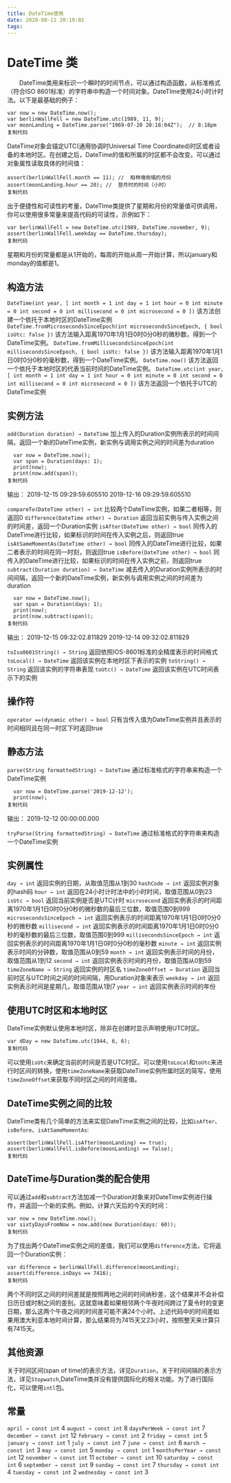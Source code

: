 ```yaml
---
title: DateTime使用
date: 2020-08-11 20:19:02
tags:
---
```


# DateTime 类

  DateTime类用来标识一个瞬时的时间节点，可以通过构造函数，从标准格式（符合ISO 8601标准）的字符串中构造一个时间对象。DateTIme使用24小时计时法。以下是最基础的例子：

```
var now = new DateTime.now();
var berlinWallFell = new DateTime.utc(1989, 11, 9);
var moonLanding = DateTime.parse("1969-07-20 20:18:04Z");  // 8:18pm
复制代码
```

DateTime对象会锚定UTC(通用协调时Universal Time Coordinated)时区或者设备的本地时区。在创建之后，DateTime的值和所属的时区都不会改变。可以通过对象属性读取具体的时间值：

```
assert(berlinWallFell.month == 11); //  柏林墙倒塌的月份
assert(moonLanding.hour == 20); //  登月时的时间（小时）
复制代码
```

出于便捷性和可读性的考量，DateTIme类提供了星期和月份的常量值可供调用，你可以使用很多常量来提高代码的可读性，示例如下：

```
var berlinWallFell = new DateTime.utc(1989, DateTime.november, 9);
assert(berlinWallFell.weekday == DateTime.thursday);
复制代码
```

星期和月份的常量都是从1开始的，每周的开始从周一开始计算，所以january和monday的值都是1。

## 构造方法

`DateTime(int year, [ int month = 1 int day = 1 int hour = 0 int minute = 0 int second = 0 int millisecond = 0 int microsecond = 0 ])`
 该方法创建一个依托于本地时区的DateTime实例
 `DateTime.fromMicrosecondsSinceEpoch(int microsecondsSinceEpoch, { bool isUtc: false })`
 该方法输入距离1970年1月1日0时0分0秒的微秒数，得到一个DateTime实例。
 `DateTime.fromMillisecondsSinceEpoch(int millisecondsSinceEpoch, { bool isUtc: false })`
 该方法输入距离1970年1月1日0时0分0秒的毫秒数，得到一个DateTime实例。
 `DateTime.now()`
 该方法返回一个依托于本地时区的代表当前时间的DateTime实例。
 `DateTime.utc(int year, [ int month = 1 int day = 1 int hour = 0 int minute = 0 int second = 0 int millisecond = 0 int microsecond = 0 ])`
 该方法返回一个依托于UTC的DateTime实例

## 实例方法

`add(Duration duration) → DateTime`
 加上传入的Duration实例所表示的时间间隔，返回一个新的DateTime实例，新实例与调用实例之间的时间差为duration

```
  var now = DateTime.now();
  var span = Duration(days: 1);
  print(now);
  print(now.add(span));
复制代码
```

输出：
 2019-12-15 09:29:59.605510
 2019-12-16 09:29:59.605510

`compareTo(DateTime other) → int`
 比较两个DateTime实例，如果二者相等，则返回0
 `difference(DateTime other) → Duration`
 返回当前实例与传入实例之间的时间差，返回一个Duration实例
 `isAfter(DateTime other) → bool`
 同传入的DateTime进行比较，如果标识的时间在传入实例之后，则返回true
 `isAtSameMomentAs(DateTime other) → bool`
 同传入的DateTime进行比较，如果二者表示的时间在同一时刻，则返回true
 `isBefore(DateTime other) → bool`
 同传入的DateTime进行比较，如果标识的时间在传入实例之前，则返回true
 `subtract(Duration duration) → DateTime`
 减去传入的Duration实例所表示的时间间隔，返回一个新的DateTime实例，新实例与调用实例之间的时间差为duration

```
  var now = DateTime.now();
  var span = Duration(days: 1);
  print(now);
  print(now.subtract(span));
复制代码
```

输出：
 2019-12-15 09:32:02.811829
 2019-12-14 09:32:02.811829

`toIso8601String() → String`
 返回依照IOS-8601标准的全精度表示的时间格式
 `toLocal() → DateTime`
 返回该实例在本地时区下表示的实例
 `toString() → String`
 返回该实例的字符串表现
 `toUtc() → DateTime`
 返回该实例在UTC时间表示下的实例

## 操作符

`operator ==(dynamic other) → bool`
 只有当传入值为DateTime实例并且表示的时间相同且在同一时区下时返回true

## 静态方法

`parse(String formattedString) → DateTime`
 通过标准格式的字符串来构造一个DateTime实例

```
  var now = DateTime.parse('2019-12-12');
  print(now);
复制代码
```

输出：
 2019-12-12 00:00:00.000

`tryParse(String formattedString) → DateTime`
 通过标准格式的字符串来构造一个DateTime实例

## 实例属性

`day → int`
 返回实例的日期，从取值范围从1到30
 `hashCode → int`
 返回实例对象的hash码
 `hour → int`
 返回在24小时计时法中的小时时间，取值范围从0到23
 `isUtc → bool`
 返回当前实例是否是UTC计时
 `microsecond`
 返回实例表示的时间距离1970年1月1日0时0分0秒的微秒数的最后三位数，取值范围0到999
 `microsecondsSinceEpoch → int`
 返回实例表示的时间距离1970年1月1日0时0分0秒的微秒数
 `millisecond → int`
 返回实例表示的时间距离1970年1月1日0时0分0秒的毫秒数的最后三位数，取值范围0到999
 `millisecondsSinceEpoch → int`
 返回实例表示的时间距离1970年1月1日0时0分0秒的毫秒数
 `minute → int`
 返回实例表示时间的分钟数，取值范围从0到59
 `month → int`
 返回实例表示时间的月份，取值范围从1到12 `second → int`
 返回实例表示时间的月份，取值范围从0到59
 `timeZoneName → String`
 返回实例的时区名 `timeZoneOffset → Duration`
 返回当前时区与UTC时间之间的时间间隔，用Duration对象来表示
 `weekday → int`
 返回实例表示时间是星期几，取值范围从1到7 `year → int` 返回实例表示时间的年份

## 使用UTC时区和本地时区

DateTime实例默认使用本地时区，除非在创建时显示声明使用UTC时区。

```
var dDay = new DateTime.utc(1944, 6, 6);
复制代码
```

可以使用`isUtc`来确定当前的时间是否是UTC时区。可以使用`toLocal`和`toUtc`来进行时区间的转换，使用`timeZoneName`来获取DateTime实例所属时区的简写，使用`timeZoneOffset`来获取不同时区之间的时间差值。

## DateTime实例之间的比较

DateTime类有几个简单的方法来实现DateTime实例之间的比较，比如`isAfter`、`isBefore`、`isAtSameMomentAs`:

```
assert(berlinWallFell.isAfter(moonLanding) == true);
assert(berlinWallFell.isBefore(moonLanding) == false);
复制代码
```

## DateTime与Duration类的配合使用

可以通过`add`和`subtract`方法加减一个Duration对象来对DateTime实例进行操作，并返回一个新的实例。例如，计算六天后的今天的时间：

```
var now = new DateTime.now();
var sixtyDaysFromNow = now.add(new Duration(days: 60));
复制代码
```

为了找出两个DateTime实例之间的差值，我们可以使用`difference`方法，它将返回一个Duration实例：

```
var difference = berlinWallFell.difference(moonLanding);
assert(difference.inDays == 7416);
复制代码
```

两个不同时区之间的时间差就是按照两地之间的时间纳秒差，这个结果并不会补偿日历日或时制之间的差别。这就意味着如果相邻两个午夜时间跨过了夏令时的变更日期，那么这两个午夜之间的时间差可能不满24个小时。上述代码中的时间差如果用澳大利亚本地时间计算，那么结果将为7415天又23小时，按照整天来计算只有7415天。

## 其他资源

关于时间区间(span of time)的表示方法，详见`Duration`，关于时间间隔的表示方法，详见`Stopwatch`,DateTime类并没有提供国际化的相关功能。为了进行国际化，可以使用`intl`包。

## 常量

`april → const int`
 4
 `august → const int`
 8
 `daysPerWeek → const int`
 7
 `december → const int`
 12
 `february → const int`
 2
 `friday → const int`
 5
 `january → const int`
 1
 `july → const int`
 7
 `june → const int`
 6
 `march → const int`
 3
 `may → const int`
 5
 `monday → const int`
 1
 `monthsPerYear → const int`
 12
 `november → const int`
 11
 `october → const int`
 10
 `saturday → const int`
 6
 `september → const int`
 9
 `sunday → const int`
 7
 `thursday → const int`
 4
 `tuesday → const int`
 2
 `wednesday → const int`
 3
